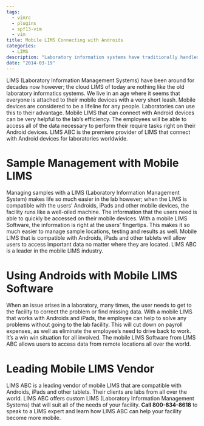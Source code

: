 ```yaml
---
tags:
  - vimrc
  - plugins
  - spf13-vim
  - vim
title: Mobile LIMS Connecting with Androids
categories:
  - LIMS
description: "Laboratory information systems have traditionally handled only the management and "
date: "2014-03-19"
---
```


LIMS (Laboratory Information Management Systems) have been around for decades now however; the cloud LIMS of today are nothing like the old laboratory informatics systems. We live in an age where it seems that everyone is attached to their mobile devices with a very short leash. Mobile devices are considered to be a lifeline for any people. Laboratories can use this to their advantage. Mobile LIMS that can connect with Android devices can be very helpful to the lab’s efficiency. The employees will be able to access all of the data necessary to perform their require tasks right on their Android devices. LIMS ABC is the premiere provider of LIMS that connect with Android devices for laboratories worldwide.

 

# Sample Management with Mobile LIMS

Managing samples with a LIMS (Laboratory Information Management System) makes life so much easier in the lab however; when the LIMS is compatible with the users’ Androids, iPads and other mobile devices, the facility runs like a well-oiled machine. The information that the users need is able to quickly be accessed on their mobile devices. With a mobile LIMS Software, the information is right at the users’ fingertips. This makes it so much easier to manage sample locations, testing and results as well. Mobile LIMS that is compatible with Androids, iPads and other tablets will allow users to access important data no matter where they are located. LIMS ABC is a leader in the mobile LIMS industry.

# Using Androids with Mobile LIMS Software

When an issue arises in a laboratory, many times, the user needs to get to the facility to correct the problem or find missing data. With a mobile LIMS that works with Androids and iPads, the employee can help to solve any problems without going to the lab facility. This will cut down on payroll expenses, as well as eliminate the employee’s need to drive back to work. It’s a win win situation for all involved. The mobile LIMS Software from LIMS ABC allows users to access data from remote locations all over the world.

# Leading Mobile LIMS Vendor

LIMS ABC is a leading vendor of mobile LIMS that are compatible with Androids, iPads and other tablets. Their clients are labs from all over the world. LIMS ABC offers custom LIMS (Laboratory Information Management Systems) that will suit all of the needs of your facility. **Call 800-834-8618** to speak to a LIMS expert and learn how LIMS ABC can help your facility become more mobile.